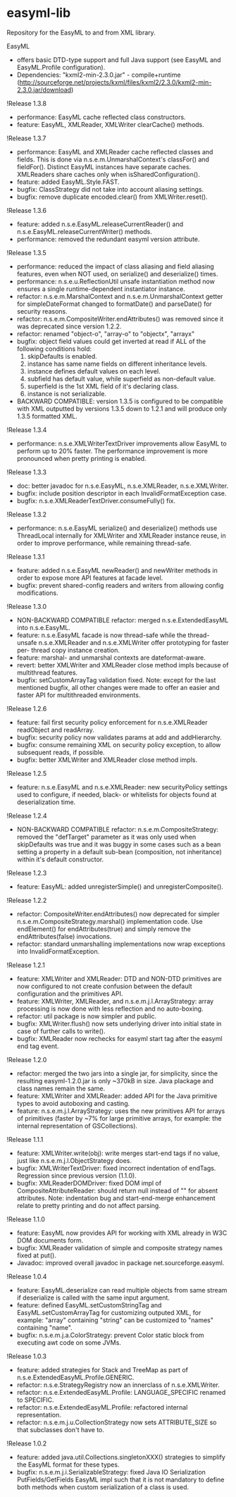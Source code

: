 # easyml-lib
Repository for the EasyML to and from XML library.

EasyML
- offers basic DTD-type support and full Java support
  (see EasyML and EasyML.Profile configuration).
- Dependencies:
  "kxml2-min-2.3.0.jar" - compile+runtime
  (http://sourceforge.net/projects/kxml/files/kxml2/2.3.0/kxml2-min-2.3.0.jar/download)


!Release 1.3.8
- performance: EasyML cache reflected class constructors.
- feature: EasyML, XMLReader, XMLWriter clearCache() methods.


!Release 1.3.7
- performance: EasyML and XMLReader cache reflected classes and fields.
    This is done via n.s.e.m.UnmarshalContext's classFor() and fieldFor().
    Distinct EasyML instances have separate caches.
    XMLReaders share caches only when isSharedConfiguration().
- feature: added EasyML.Style.FAST.
- bugfix: ClassStrategy did not take into account aliasing settings.
- bugfix: remove duplicate encoded.clear() from XMLWriter.reset().


!Release 1.3.6
- feature: added n.s.e.EasyML.releaseCurrentReader()
    and n.s.e.EasyML.releaseCurrentWriter() methods.
- performance: removed the redundant easyml version attribute.


!Release 1.3.5
- performance: reduced the impact of class aliasing and field aliasing
    features, even when NOT used, on serialize() and deserialize() times.
- performance: n.s.e.u.ReflectionUtil unsafe instantiation method now
    ensures a single runtime-dependent instantiator instance.
- refactor: n.s.e.m.MarshalContext and n.s.e.m.UnmarshalContext getter
    for simpleDateFormat changed to formatDate() and parseDate() for
    security reasons.
- refactor: n.s.e.m.CompositeWriter.endAttributes() was removed since
    it was deprecated since version 1.2.2.
- refactor: renamed "object-o", "array-o" to "objectx", "arrayx"
- bugfix: object field values could get inverted at read if ALL of the
    following conditions hold:
    1. skipDefaults is enabled.
    2. instance has same name fields on different inheritance levels.
    3. instance defines default values on each level.
    4. subfield has default value, while superfield as non-default value.
    5. superfield is the 1st XML field of it's declaring class.
    6. instance is not serializable.
- BACKWARD COMPATIBLE: version 1.3.5 is configured to be compatible with
    XML outputted by versions 1.3.5 down to 1.2.1 and will produce only
    1.3.5 formatted XML.


!Release 1.3.4
- performance: n.s.e.XMLWriterTextDriver improvements allow EasyML to
    perform up to 20% faster. The performance improvement is more
    pronounced when pretty printing is enabled.


!Release 1.3.3
- doc: better javadoc for n.s.e.EasyML, n.s.e.XMLReader, n.s.e.XMLWriter.
- bugfix: include position descriptor in each InvalidFormatException case.
- bugfix: n.s.e.XMLReaderTextDriver.consumeFully() fix.


!Release 1.3.2
- performance: n.s.e.EasyML serialize() and deserialize() methods use
    ThreadLocal internally for XMLWriter and XMLReader instance reuse,
    in order to improve performance, while remaining thread-safe.


!Release 1.3.1
- feature: added n.s.e.EasyML newReader() and newWriter methods in order
    to expose more API features at facade level.
- bugfix: prevent shared-config readers and writers from allowing config
    modifications.


!Release 1.3.0
- NON-BACKWARD COMPATIBLE refactor:
    merged n.s.e.ExtendedEasyML into n.s.e.EasyML.
- feature: n.s.e.EasyML facade is now thread-safe while the thread-unsafe
    n.s.e.XMLReader and n.s.e.XMLWriter offer prototyping for faster per-
    thread copy instance creation.
- feature: marshal- and unmarshal contexts are dateformat-aware.
- revert: better XMLWriter and XMLReader close method impls because of
  multithread features.
- bugfix: setCustomArrayTag validation fixed.
  Note: except for the last mentioned bugfix, all other changes were made
        to offer an easier and faster API for multithreaded environments.


!Release 1.2.6
- feature: fail first security policy enforcement for n.s.e.XMLReader
    readObject and readArray.
- bugfix: security policy now validates params at add and addHierarchy.
- bugfix: consume remaining XML on security policy exception, to allow
    subsequent reads, if possible.
- bugfix: better XMLWriter and XMLReader close method impls.


!Release 1.2.5
- feature: n.s.e.EasyML and n.s.e.XMLReader: new securityPolicy settings
  used to configure, if needed, black- or whitelists for objects found at
  deserialization time.


!Release 1.2.4
- NON-BACKWARD COMPATIBLE refactor: n.s.e.m.CompositeStrategy: removed the
    "defTarget" parameter as it was only used when skipDefaults was true
    and it was buggy in some cases such as a bean setting a property in a
    default sub-bean (composition, not inheritance) within it's default
    constructor.


!Release 1.2.3
- feature: EasyML: added unregisterSimple() and unregisterComposite().


!Release 1.2.2
- refactor: CompositeWriter.endAttributes() now deprecated for simpler
    n.s.e.m.CompositeStrategy.marshal() implementation code. Use
    endElement() for endAttributes(true) and simply remove the
    endAttributes(false) invocations.
- refactor: standard unmarshalling implementations now wrap exceptions
    into InvalidFormatException.


!Release 1.2.1 
- feature: XMLWriter and XMLReader: DTD and NON-DTD primitives are now
    configured to not create confusion between the default configuration
    and the primitives API.
- feature: XMLWriter, XMLReader, and n.s.e.m.j.l.ArrayStrategy: array
    processing is now done with less reflection and no auto-boxing.
- refactor: util package is now simpler and public.
- bugfix: XMLWriter.flush() now sets underlying driver into initial state
    in case of further calls to write().
- bugfix: XMLReader now rechecks for easyml start tag after the easyml
    end tag event.


!Release 1.2.0
- refactor: merged the two jars into a single jar, for simplicity, since
    the resulting easyml-1.2.0.jar is only ~370kB in size. Java plackage
    and class names remain the same.
- feature: XMLWriter and XMLReader: added API for the Java primitive types
    to avoid autoboxing and casting.
- feature: n.s.e.m.j.l.ArrayStrategy: uses the new primitives API for
    arrays of primitives (faster by ~7% for large primitive arrays, for
    example: the internal representation of GSCollections).


!Release 1.1.1
- feature: XMLWriter.write(obj): write merges start-end tags if no value,
    just like n.s.e.m.j.l.ObjectStrategy does.
- bugfix: XMLWriterTextDriver: fixed incorrect indentation of endTags.
    Regression since previous version (1.1.0).
- bugfix: XMLReaderDOMDriver: fixed DOM impl of CompositeAttributeReader:
    should return null instead of "" for absent attributes. 
  Note: indentation bug and start-end-merge enhancement relate to pretty
        printing and do not affect parsing.


!Release 1.1.0
- feature: EasyML now provides API for working with XML already in W3C DOM
    documents form.
- bugfix: XMLReader validation of simple and composite strategy names
    fixed at put().
- Javadoc: improved overall javadoc in package net.sourceforge.easyml.


!Release 1.0.4
- feature: EasyML.deserialize can read multiple objects from same stream
    if deserialize is called with the same input argument.
- feature: defined EasyML.setCustomStringTag and EasyML.setCustomArrayTag
    for customizing outputed XML, for example: "array" containing "string"
    can be customized to "names" containing "name".
- bugfix: n.s.e.m.j.a.ColorStrategy: prevent Color static block from
    executing awt code on some JVMs.


!Release 1.0.3
- feature: added strategies for Stack and TreeMap as part of
    n.s.e.ExtendedEasyML.Profile.GENERIC.
- refactor: n.s.e.StrategyRegistry now an innerclass of n.s.e.XMLWriter.
- refactor: n.s.e.ExtendedEasyML.Profile: LANGUAGE_SPECIFIC renamed to
    SPECIFIC.
- refactor: n.s.e.ExtendedEasyML.Profile: refactored internal
    representation.
- refactor: n.s.e.m.j.u.CollectionStrategy now sets ATTRIBUTE_SIZE so that
    subclasses don't have to.


!Release 1.0.2
- feature: added java.util.Collections.singletonXXX() strategies to
    simplify the EasyML format for these types.
- bugfix: n.s.e.m.j.i.SerializableStrategy: fixed Java IO Serialization
    PutFields/GetFields EasyML impl such that it is not mandatory to
    define both methods when custom serialization of a class is used.
